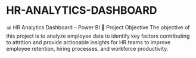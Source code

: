 # HR-ANALYTICS-DASHBOARD
📊 HR Analytics Dashboard – Power BI 🔹 Project Objective  The objective of this project is to analyze employee data to identify key factors contributing to attrition and provide actionable insights for HR teams to improve employee retention, hiring processes, and workforce productivity. 
